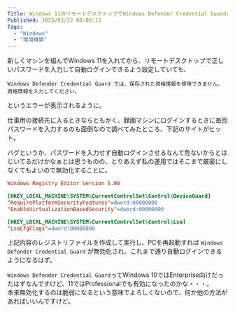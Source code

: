 ```yaml
---
Title: Windows 11のリモートデスクトップでWindows Defender Credential Guardが自動ログインをはじいてしまう問題の対処
Published: 2023/03/22 00:06:11
Tags:
  - "Windows"
  - "環境構築"
---
```


新しくマシンを組んでWindows 11を入れてから、リモートデスクトップで正しいパスワードを入力して自動ログインできるよう設定していても、

```
Windows Defender Credential Guard では、保存された資格情報を使用できません。資格情報を入力してください。
```
というエラーが表示されるように。

仕事用の接続先に入るときならともかく、録画マシンにログインするときに毎回パスワードを入力するのも面倒なので調べてみたところ、下記のサイトがヒット。  

<?# OEmbed "https://www.orangeitems.com/entry/2022/10/05/182144" /?>

バグというか、パスワードを入力せず自動ログインさせるなんて危ないからとはじいてるだけかなぁとは思うものの、とりあえず私の運用ではそこまで厳密にしなくてもよいので無効化することに。  

```ini
Windows Registry Editor Version 5.00

[HKEY_LOCAL_MACHINE\SYSTEM\CurrentControlSet\Control\DeviceGuard]
"RequirePlatformSecurityFeatures"=dword:00000000
"EnableVirtualizationBasedSecurity"=dword:00000000

[HKEY_LOCAL_MACHINE\SYSTEM\CurrentControlSet\Control\Lsa]
"LsaCfgFlags"=dword:00000000

```

上記内容のレジストリファイルを作成して実行し、PCを再起動すれば `Windows Defender Credential Guard` が無効化され、これまで通り自動ログインできるようになるはず。  

`Windows Defender Credential Guard`ってWindows 10ではEnterprise向けだったはずなんですけど、11ではProfessionalでも有効になったのかな・・・。   
本来無効化するのは脆弱になるという意味でよろしくないので、何か他の方法があればいいんですけど。